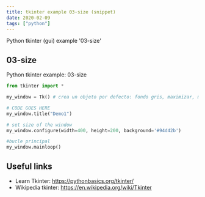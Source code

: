 ```yaml
---
title: tkinter example 03-size (snippet)
date: 2020-02-09
tags: ["python"]
---
```

Python tkinter (gui) example '03-size'


## 03-size

Python tkinter example: 03-size

```python
from tkinter import *

my_window = Tk() # crea un objeto por defecto: fondo gris, maximizar, minimizar, etc.

# CODE GOES HERE
my_window.title("Demo1")

# set size of the window
my_window.configure(width=400, height=200, background='#94d42b')

#bucle principal
my_window.mainloop()

```

## Useful links

- Learn Tkinter: https://pythonbasics.org/tkinter/
- Wikipedia tkinter: https://en.wikipedia.org/wiki/Tkinter
